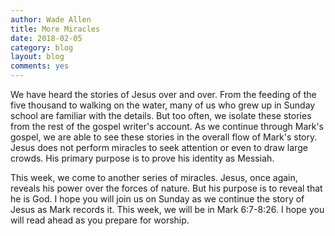 ```yaml
---
author: Wade Allen
title: More Miracles
date: 2018-02-05
category: blog
layout: blog
comments: yes
---
```

 
We have heard the stories of Jesus over and over. From the feeding of the five thousand to walking on the water, many of us who grew up in Sunday school are familiar with the details. But too often, we isolate these stories from the rest of the gospel writer's account. As we continue through Mark's gospel, we are able to see these stories in the overall flow of Mark's story. Jesus does not perform miracles to seek attention or even to draw large crowds. His primary purpose is to prove his identity as Messiah. 

This week, we come to another series of miracles. Jesus, once again, reveals his power over the forces of nature. But his purpose is to reveal that he is God. I hope you will join us on Sunday as we continue the story of Jesus as Mark records it. This week, we will be in Mark 6:7-8:26. I hope you will read ahead as you prepare for worship.
 
